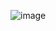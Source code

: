 ![image](https://github.com/deivide11/Spotify/assets/99503429/f92a4940-3d29-46b9-8325-5db5db7ab76e)
